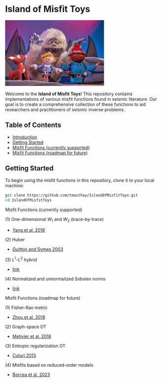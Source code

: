 # Island of Misfit Toys

![Island of Misfit Toys Banner](IslandOfMisfitToys.jpg)

Welcome to the **Island of Misfit Toys**! This repository contains implementations of various misfit functions found in seismic literature. Our goal is to create a comprehensive collection of these functions to aid researchers and practitioners of seismic inverse problems.

## Table of Contents

- [Introduction](#introduction)
- [Getting Started](#getting-started)
- [Misfit Functions (currently supported)](#misfit-functions)
- [Misfit Functions (roadmap for future)](#contribution-guidelines)

## Getting Started

To begin using the misfit functions in this repository, clone it to your local machine:

```bash
git clone https://github.com/tmasthay/IslandOfMisfitToys.git
cd IslandOfMisfitToys
```

Misfit Functions (currently supported)

(1) One-dimensional $W_1$ and $W_2$ (trace-by-trace) 
  - [Yang et al. 2018](https://scholar.google.com/scholar?hl=en&as_sdt=0%2C44&q=Application+of+optimal+transport+and+the+quadratic+Wasserstein+metric+to+full-waveform+inversion&btnG=)

(2) Huber
  - [Guitton and Symes 2003](https://scholar.google.com/scholar?hl=en&as_sdt=0%2C44&q=Guitton%2C+A.%2C+and+W.+W.+Symes%2C+2003%2C+Robust+inversion+of+seismic+data+using+the+Huber+norm%3A+Geophysics&btnG=)

(3) $L^1$-$L^2$ hybrid
  - [link](https://scholar.google.com/scholar?hl=en&as_sdt=0%2C44&q=Hybrid+l1%E2%88%95l2+minimization+with+applications+to+tomography&btnG=)

(4) Normalized and unnormalized Sobolev norms

  - [link](https://scholar.google.com/scholar?hl=en&as_sdt=0%2C44&q=Implicit+regularization+effects+of+the+Sobolev+norms+in+image+processing&btnG=)

Misfit Functions (roadmap for future)

(1) Fisher-Rao metric

  - [Zhou et al. 2018](https://scholar.google.com/scholar?hl=en&as_sdt=0%2C44&q=The+Wasserstein-Fisher-Rao+metric+for+waveform+based+earthquake+location&btnG=)

(2) Graph-space OT

  - [Metivier et al. 2018](https://scholar.google.com/scholar?hl=en&as_sdt=0%2C44&q=Optimal+transport+for+mitigating+cycle+skipping+in+full-waveform+inversion%3A+A+graph-space+transform+approach&btnG=)

(3) Entropic regularization OT

  - [Cuturi 2013](https://scholar.google.com/scholar?hl=en&as_sdt=0%2C44&q=Sinkhorn+distances%3A+Lightspeed+computation+of+optimal+transport&btnG=)

(4) Misfits based on reduced-order models

  - [Borcea et al. 2023](https://scholar.google.com/scholar?hl=en&as_sdt=0%2C44&q=Waveform+inversion+via+reduced+order+modeling+borcea&btnG=)
